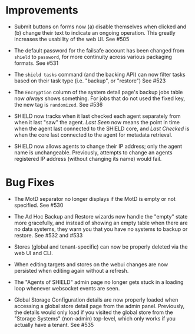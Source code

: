 # Improvements

- Submit buttons on forms now (a) disable themselves when clicked
  and (b) change their text to indicate an ongoing operation.
  This greatly increases the usability of the web UI.  See #505

- The default password for the failsafe account has been changed
  from `shield` to `password`, for more continuity across various
  packaging formats.  See #531

- The `shield tasks` command (and the backing API) can now filter
  tasks based on their task type (i.e. "backup", or "restore")
  See #523

- The `Encryption` column of the system detail page's backup jobs
  table now _always_ shows something.  For jobs that do not used
  the fixed key, the new tag is `randomized`.  See #536

- SHIELD now tracks when it last checked each agent separately
  from when it last "saw" the agent.  _Last Seen_ now means the
  point in time when the agent last connected to the SHIELD core,
  and _Last Checked_ is when the core last connected to the agent
  for metadata retrieval.

- SHIELD now allows agents to change their IP address; only the
  agent name is unchangeable.  Previously, attempts to change an
  agents registered IP address (without changing its name) would
  fail.

# Bug Fixes

- The MotD separator no longer displays if the MotD is empty
  or not specified.  See #530

- The Ad Hoc Backup and Restore wizards now handle the "empty"
  state more gracefully, and instead of showing an empty table
  when there are no data systems, they warn you that you have
  no systems to backup or restore.  See #532 and #533

- Stores (global and tenant-specific) can now be properly deleted
  via the web UI and CLI.

- When editing targets and stores on the webui changes are now
  persisted when editing again without a refresh.

- The "Agents of SHIELD" admin page no longer gets stuck in a
  loading loop whenever websocket events are seen.

- Global Storage Configuration details are now properly loaded
  when accessing a global store detail page from the admin panel.
  Previously, the details would only load if you visited the
  global store from the "Storage Systems" (non-admin) top-level,
  which only works if you actually have a tenant.  See #535
